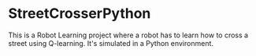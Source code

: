 # StreetCrosserPython
This is a Robot Learning project where a robot has to learn how to cross a street using Q-learning. It's simulated in a Python environment.
